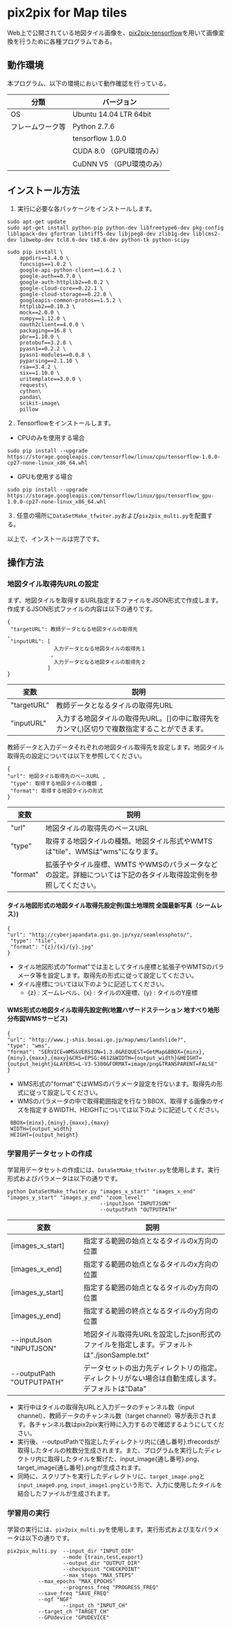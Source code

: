 # pix2pix for Map tiles
Web上で公開されている地図タイル画像を、[pix2pix-tensorflow](https://github.com/affinelayer/pix2pix-tensorflow)を用いて画像変換を行うために各種プログラムである。

## 動作環境
本プログラム、以下の環境において動作確認を行っている。

| 分類 | バージョン |
----|---- 
| OS | Ubuntu 14.04 LTR 64bit |
| フレームワーク等 | Python 2.7.6 |
|  | tensorflow 1.0.0 |
|  | CUDA 8.0 （GPU環境のみ）|
|  | CuDNN V5 （GPU環境のみ）|

## インストール方法
1.  実行に必要な各パッケージをインストールします。

~~~
sudo apt-get update
sudo apt-get install python-pip python-dev libfreetype6-dev pkg-config liblapack-dev gfortran libtiff5-dev libjpeg8-dev zlib1g-dev liblcms2-dev libwebp-dev tcl8.6-dev tk8.6-dev python-tk python-scipy

sudo pip install \
    appdirs==1.4.0 \
    funcsigs==1.0.2 \
    google-api-python-client==1.6.2 \
    google-auth==0.7.0 \
    google-auth-httplib2==0.0.2 \
    google-cloud-core==0.22.1 \
    google-cloud-storage==0.22.0 \
    googleapis-common-protos==1.5.2 \
    httplib2==0.10.3 \
    mock==2.0.0 \
    numpy==1.12.0 \
    oauth2client==4.0.0 \
    packaging==16.8 \
    pbr==1.10.0 \
    protobuf==3.2.0 \
    pyasn1==0.2.2 \
    pyasn1-modules==0.0.8 \
    pyparsing==2.1.10 \
    rsa==3.4.2 \
    six==1.10.0 \
    uritemplate==3.0.0 \
    requests\
    cython\
    pandas\
    scikit-image\
    pillow
~~~

２.  Tensorflowをインストールします。

* CPUのみを使用する場合
~~~
sudo pip install --upgrade https://storage.googleapis.com/tensorflow/linux/cpu/tensorflow-1.0.0-cp27-none-linux_x86_64.whl
~~~

* GPUも使用する場合
~~~
sudo pip install --upgrade https://storage.googleapis.com/tensorflow/linux/gpu/tensorflow_gpu-1.0.0-cp27-none-linux_x86_64.whl
~~~

３.  任意の場所に`DataSetMake_tfwiter.py`および`pix2pix_multi.py`を配置する。

以上で、インストールは完了です。

## 操作方法
### 地図タイル取得先URLの設定

まず、地図タイルを取得するURL指定するファイルをJSON形式で作成します。作成するJSON形式ファイルの内容は以下の通りです。

~~~
{
 "targetURL": 教師データとなる地図タイルの取得先
, 
 "inputURL": [
               入力データとなる地図タイルの取得先１
              , 
               入力データとなる地図タイルの取得先２
             ]
}

~~~

| 変数 | 説明 |
----|---- 
| "targetURL" | 教師データとなるタイルの取得先URL |
| "inputURL" | 入力する地図タイルの取得先URL。[]の中に取得先をカンマ(,)区切りで複数指定することができます。|

教師データと入力データそれぞれの地図タイル取得先を設定します。地図タイル取得先の設定については以下を参照してください。

~~~
{
"url": 地図タイル取得先のベースURL , 
 "type": 取得する地図タイルの種類 , 
 "format": 取得する地図タイルの形式 
}
~~~

| 変数 | 説明 |
----|---- 
| "url" | 地図タイルの取得先のベースURL |
| "type" | 取得する地図タイルの種類。地図タイル形式やWMTSは"tile"、WMSは"wms"になります。|
| "format" | 拡張子やタイル座標、WMTS やWMSのパラメータなどの設定。詳細については下記の各タイル取得設定例を参照してください。 |


#### タイル地図形式の地図タイル取得先設定例(国土地理院 全国最新写真（シームレス）)
~~~
{
"url": "http://cyberjapandata.gsi.go.jp/xyz/seamlessphoto/", 
 "type": "tile", 
 "format": "{z}/{x}/{y}.jpg"
}
~~~
* タイル地図形式の"format"では主としてタイル座標と拡張子やWMTSのパラメータ等を設定します。取得先の形式に従って設定してください。
* タイル座標については以下のように記述してください。
	* {z} : ズームレベル、{x} : タイルのX座標、{y} : タイルのY座標


#### WMS形式の地図タイル取得先設定例(地震ハザードステーション 地すべり地形分布図WMSサービス)
~~~
{
"url": "http://www.j-shis.bosai.go.jp/map/wms/landslide?", 
"type": "wms", 
"format": "SERVICE=WMS&VERSION=1.3.0&REQUEST=GetMap&BBOX={minx},{miny},{maxx},{maxy}&CRS=EPSG:4612&WIDTH={output_width}&HEIGHT={output_height}&LAYERS=L-V3-S300&FORMAT=image/png&TRANSPARENT=FALSE"
}
~~~
* WMS形式の"format"ではWMSのパラメータ設定を行ないます。取得先の形式に従って設定してください。
* WMSのパラメータの中で取得範囲指定を行なうBBOX、取得する画像のサイズを指定するWIDTH、HEIGHTについては以下のように記述してください。
~~~
 BBOX={minx},{miny},{maxx},{maxy}
 WIDTH={output_width}
 HEIGHT={output_height}
~~~

### 学習用データセットの作成
学習用データセットの作成には、`DataSetMake_tfwiter.py`を使用します。実行形式およびパラメータは以下の通りです。

~~~
python DataSetMake_tfwiter.py "images_x_start" "images_x_end" "images_y_start" "images_y_end" "zoom_level"
                              --inputJson "INPUTJSON"
                              --outputPath "OUTPUTPATH"
~~~
| 変数 | 説明 |
----|---- 
| [images_x_start] | 指定する範囲の始点となるタイルのx方向の位置 |
| [images_x_end] | 指定する範囲の始点となるタイルのx方向の位置 |
| [images_y_start] | 指定する範囲の始点となるタイルのy方向の位置 |
| [images_y_end] | 指定する範囲の終点となるタイルのy方向の位置 |
| --inputJson "INPUTJSON" | 地図タイル取得先URLを設定したjson形式のファイルを指定します。デフォルトは"./jsonSample.txt"|
| --outputPath "OUTPUTPATH" | データセットの出力先ディレクトリの指定。ディレクトリがない場合は自動生成します。デフォルトは"Data" |

* 実行中はタイルの取得先URLと入力データのチャンネル数（input channel）、教師データのチャンネル数（target channel）等が表示されます。各チャンネル数はpix2pix実行時に入力するので確認するようにしてください。
* 実行後、--outputPathで指定したディレクトリ内に{通し番号}.tfrecordsが取得したタイルの枚数分生成されます。また、プログラムを実行したディレクトリ内に取得したタイルを繋げた、input_image{通し番号}.png、target_image{通し番号}.pngが生成されます。
* 同時に、スクリプトを実行したディレクトリに、`target_image.png`と`input_image0.png`, `input_image1.png`という形で、入力に使用したタイルを結合したファイルが生成されます。

### 学習用の実行
学習の実行には、`pix2pix_multi.py`を使用します。実行形式および主なパラメータは以下の通りです。

~~~
pix2pix_multi.py  --input_dir "INPUT_DIR" 
                  --mode {train,test,export} 
                  --output_dir "OUTPUT_DIR"
                  --checkpoint "CHECKPOINT"
                  --max_steps "MAX_STEPS"
		  --max_epochs "MAX_EPOCHS"
                  --progress_freq "PROGRESS_FREQ"
		  --save_freq "SAVE_FREQ"
		  --ngf "NGF"
                  --input_ch "INPUT_CH"
		  --target_ch "TARGET_CH"
		  --GPUdevice "GPUDEVICE"		  
~~~
